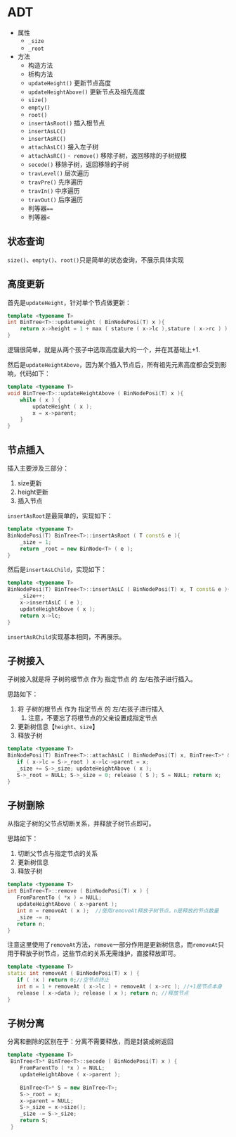 
# ADT 
- 属性
  - `_size`
  - `_root`
- 方法
  - 构造方法
  - 析构方法
  - `updateHeight()` 更新节点高度
  - `updateHeightAbove()` 更新节点及祖先高度
  - `size()`
  - `empty()`
  - `root()`
  - `insertAsRoot()` 插入根节点
  - `insertAsLC()`
  - `insertAsRC()`
  - `attachAsLC()` 接入左子树
  - `attachAsRC()`
  -` remove()` 移除子树，返回移除的子树规模
  - `secede()` 移除子树，返回移除的子树
  - `travLevel()` 层次遍历
  - `travPre()` 先序遍历
  - `travIn()` 中序遍历
  - `travOut()` 后序遍历
  - 判等器`==`
  - 判等器`<`
  
## 状态查询
`size()`、`empty()`、`root()`只是简单的状态查询，不展示具体实现

## 高度更新
首先是`updateHeight`，针对单个节点做更新：
```c++
template <typename T> 
int BinTree<T>::updateHeight ( BinNodePosi(T) x ){ 
    return x->height = 1 + max ( stature ( x->lc ),stature ( x->rc ) ); 
} 
```
逻辑很简单，就是从两个孩子中选取高度最大的一个，并在其基础上+1.

然后是`updateHeightAbove`，因为某个插入节点后，所有祖先元素高度都会受到影响，代码如下：
```c++
template <typename T>
void BinTree<T>::updateHeightAbove ( BinNodePosi(T) x ){ 
    while ( x ) {
        updateHeight ( x ); 
        x = x->parent; 
    } 
} 
```

## 节点插入
插入主要涉及三部分：
1. size更新
2. height更新
3. 插入节点

`insertAsRoot`是最简单的，实现如下：
```c++
template <typename T> 
BinNodePosi(T) BinTree<T>::insertAsRoot ( T const& e ){
    _size = 1;
    return _root = new BinNode<T> ( e ); 
} 
```

然后是`insertAsLChild`，实现如下：
```c++
template <typename T> 
BinNodePosi(T) BinTree<T>::insertAsLC ( BinNodePosi(T) x, T const& e ){
    _size++; 
    x->insertAsLC ( e ); 
    updateHeightAbove ( x ); 
    return x->lc; 
} 
```

`insertAsRChild`实现基本相同，不再展示。

## 子树接入
子树接入就是将 子树的根节点 作为 指定节点 的 左/右孩子进行插入。

思路如下：
1. 将 子树的根节点 作为 指定节点 的 左/右孩子进行插入
   1. 注意，不要忘了将根节点的父亲设置成指定节点
2. 更新树信息【`height`、`size`】
3. 释放子树

```c++
template <typename T> 
BinNodePosi(T) BinTree<T>::attachAsLC ( BinNodePosi(T) x, BinTree<T>* &S ) { 
   if ( x->lc = S->_root ) x->lc->parent = x; 
   _size += S->_size; updateHeightAbove ( x ); 
   S->_root = NULL; S->_size = 0; release ( S ); S = NULL; return x; 
} 
```

## 子树删除
从指定子树的父节点切断关系，并释放子树节点即可。

思路如下：
1. 切断父节点与指定节点的关系
2. 更新树信息
3. 释放子树

```c++
template <typename T> 
int BinTree<T>::remove ( BinNodePosi(T) x ) { 
   FromParentTo ( *x ) = NULL; 
   updateHeightAbove ( x->parent );
   int n = removeAt ( x );  //使用removeAt释放子树节点，n是释放的节点数量
   _size -= n; 
   return n;
}
```

注意这里使用了`removeAt`方法，`remove`一部分作用是更新树信息，而`removeAt`只用于释放子树节点，这些节点的关系无需维护，直接释放即可。

```c++
template <typename T> 
static int removeAt ( BinNodePosi(T) x ) { 
   if ( !x ) return 0;//空节点终止 
   int n = 1 + removeAt ( x->lc ) + removeAt ( x->rc ); //+1是节点本身
   release ( x->data ); release ( x ); return n; //释放节点
} 
```

## 子树分离
分离和删除的区别在于：分离不需要释放，而是封装成树返回

```c++
template <typename T>
 BinTree<T>* BinTree<T>::secede ( BinNodePosi(T) x ) { 
    FromParentTo ( *x ) = NULL;
    updateHeightAbove ( x->parent );
    
    BinTree<T>* S = new BinTree<T>;
    S->_root = x; 
    x->parent = NULL; 
    S->_size = x->size();
    _size -= S->_size;
    return S; 
 } 
```